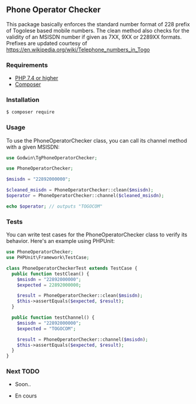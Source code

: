  ## Phone Operator Checker

 This package basically enforces the standard number format of 228 prefix of Togolese based mobile numbers. 
 The clean method also checks for the validity of an MSISDN number if given as 7XX, 9XX or 2289XX formats. 
 Prefixes are updated courtesy of https://en.wikipedia.org/wiki/Telephone_numbers_in_Togo


 ### Requirements
- [PHP 7.4 or higher](https://www.php.net/downloads.php)
- [Composer](https://getcomposer.org/)

### Installation

```bash
$ composer require 
```

 ### Usage
 To use the PhoneOperatorChecker class, you can call its channel method with a given MSISDN:
```php
use Godwin\TgPhoneOperatorChecker;

use PhoneOperatorChecker;

$msisdn = "22892000000";

$cleaned_msisdn = PhoneOperatorChecker::clean($msisdn);
$operator = PhoneOperatorChecker::channel($cleaned_msisdn);

echo $operator; // outputs "TOGOCOM"

```

### Tests
You can write test cases for the PhoneOperatorChecker class to verify its behavior. Here's an example using PHPUnit:

```php
use PhoneOperatorChecker;
use PHPUnit\Framework\TestCase;

class PhoneOperatorCheckerTest extends TestCase {
  public function testClean() {
    $msisdn = "22892000000";
    $expected = 22892000000;

    $result = PhoneOperatorChecker::clean($msisdn);
    $this->assertEquals($expected, $result);
  }

  public function testChannel() {
    $msisdn = "22892000000";
    $expected = "TOGOCOM";

    $result = PhoneOperatorChecker::channel($msisdn);
    $this->assertEquals($expected, $result);
  }
}
```

### Next TODO

- Soon..

- En cours